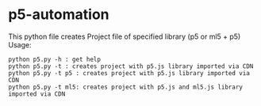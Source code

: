 # p5-automation

This python file creates Project file of specified library (p5 or ml5 + p5)
Usage:
```
python p5.py -h : get help
python p5.py -t : creates project with p5.js library imported via CDN
python p5.py -t p5 : creates project with p5.js library imported via CDN
python p5.py -t ml5: creates project with p5.js and ml5.js library imported via CDN
```
